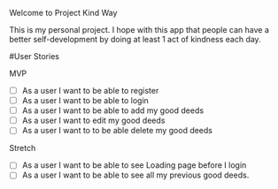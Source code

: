 Welcome to Project Kind Way 

This is my personal project. I hope with this app that people can have a better self-development by doing at least 1 act of kindness each day. 

#User Stories 

MVP 
- [ ] As a user I want to be able to register 
- [ ] As a user I want to be able to login
- [ ] As a user I want to be able to add my good deeds 
- [ ] As a user I want to edit my good deeds 
- [ ] As a user I want to to be able delete my good deeds

Stretch 
- [ ] As a user I want to be able to see Loading page before I login 
- [ ] As a user I want to be able to see all my previous good deeds.
